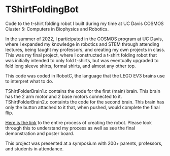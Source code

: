 # TShirtFoldingBot
Code to the t-shirt folding robot I built during my time at UC Davis COSMOS Cluster 5: Computers in Biophysics and Robotics. 

In the summer of 2022, I participated in the COSMOS program at UC Davis, where I expanded my knowledge in robotics and STEM through attending lectures, being taught my professors, and creating my own projects in class. This was my final project, where I constructed a t-shirt folding robot that was initially intended to only fold t-shirts, but was eventually upgraded to fold long sleeve shirts, formal shirts, and almost any other top. 

This code was coded in RobotC, the language that the LEGO EV3 brains use to interpret what to do. 

TShirtFolderBrain1.c contains the code for the first (main) brain. This brain has the 2 arm motor and 2 base motors connected to it. 
TShirtFolderBrain2.c containts the code for the second brain. This brain has only the button attached to it that, when pushed, would complete the final flip. 

[Here is the link](https://sites.google.com/view/akshatc5portfolio/robotics) to the entire process of creating the robot. Please look through this to understand my process as well as see the final demonstration and poster board.

This project was presented at a symposium with 200+ parents, professors, and students in attendance. 

